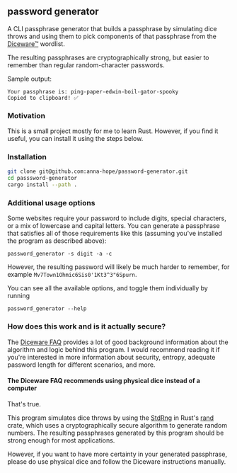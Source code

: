 ## password generator

A CLI passphrase generator that builds a passphrase by simulating dice throws and using
them to pick components of that passphrase from the [Diceware™](https://theworld.com/~reinhold/diceware.html) wordlist.

The resulting passphrases are cryptographically strong, but easier to remember than regular
random-character passwords.

Sample output:
```
Your passphrase is: ping-paper-edwin-boil-gator-spooky
Copied to clipboard! ✅
```

### Motivation

This is a small project mostly for me to learn Rust. However, if you find it useful, you can install it using the steps below. 

### Installation

```bash
git clone git@github.com:anna-hope/password-generator.git
cd passsword-generator
cargo install --path .
```

### Additional usage options

Some websites require your password to include digits, special characters, or a mix of lowercase
and capital letters. You can generate a passphrase that satisfies all of those requirements 
like this (assuming you've installed the program as described above):

`password_generator -s digit -a -c`

However, the resulting password will likely be much harder to remember, for example `Mv7Town1Ohmic6Sis0'1Kt3^3"6Spurn`.

You can see all the available options, and toggle them individually by running

`password_generator --help`

### How does this work and is it actually secure?

The [Diceware FAQ](https://theworld.com/~reinhold/dicewarefaq.html) provides a lot of good background
information about the algorithm and logic behind this program. I would recommend reading it if you're
interested in more information about security, entropy, adequate password length for different scenarios,
and more. 

#### The Diceware FAQ recommends using physical dice instead of a computer

That's true. 

This program simulates dice throws by using 
the [StdRng](https://docs.rs/rand/latest/rand/rngs/struct.StdRng.html) in Rust's
[rand](https://docs.rs/rand/0.8.5/rand/index.html) crate, which uses a cryptographically
secure algorithm to generate random numbers. The resulting passphrases generated by this program
should be strong enough for most applications.

However, if you want to have more certainty in your generated passphrase, please do use physical dice
and follow the Diceware instructions manually.




